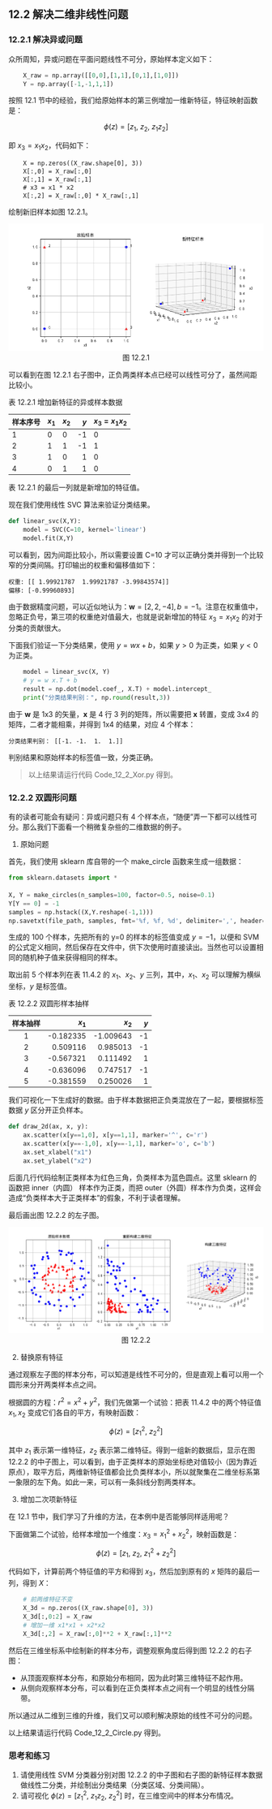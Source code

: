 
## 12.2 解决二维非线性问题

### 12.2.1 解决异或问题

众所周知，异或问题在平面问题线性不可分，原始样本定义如下：

```python
    X_raw = np.array([[0,0],[1,1],[0,1],[1,0]])
    Y = np.array([-1,-1,1,1])
```
按照 12.1 节中的经验，我们给原始样本的第三例增加一维新特征，特征映射函数是：

$$
\phi(z)=[z_1, \ z_2, \ z_1 z_2] \tag{12.2.1}
$$

即 $x_3=x_1 x_2$，代码如下：
```
    X = np.zeros((X_raw.shape[0], 3))
    X[:,0] = X_raw[:,0]
    X[:,1] = X_raw[:,1]
    # x3 = x1 * x2
    X[:,2] = X_raw[:,0] * X_raw[:,1]
```
绘制新旧样本如图 12.2.1。

<img src="./images/12-2-1.png" />

<center>图 12.2.1 </center>

可以看到在图 12.2.1 右子图中，正负两类样本点已经可以线性可分了，虽然间距比较小。

表 12.2.1 增加新特征的异或样本数据

|样本序号|$x_1$|$x_2$|$y$|$x_3=x_1 x_2$|
|--|--|--|--:|--|
|1|0|0|-1|0|
|2|1|1|-1|1|
|3|1|0|1|0|
|4|0|1|1|0|

表 12.2.1 的最后一列就是新增加的特征值。

现在我们使用线性 SVC 算法来验证分类结果。

```python
def linear_svc(X,Y):
    model = SVC(C=10, kernel='linear')
    model.fit(X,Y)
```
可以看到，因为间距比较小，所以需要设置 C=10 才可以正确分类并得到一个比较窄的分类间隔。打印输出的权重和偏移值如下：

```
权重: [[ 1.99921787  1.99921787 -3.99843574]]
偏移: [-0.99960893]
```

由于数据精度问题，可以近似地认为：$\boldsymbol{w}=[2, 2, -4],b=-1$。注意在权重值中，忽略正负号，第三项的权重绝对值最大，也就是说新增加的特征 $x_3=x_1 x_2$ 的对于分类的贡献很大。

下面我们验证一下分类结果，使用 $y=wx+b$，如果 $y>0$ 为正类，如果 $y<0$ 为正类。

```python
    model = linear_svc(X, Y)
    # y = w x.T + b
    result = np.dot(model.coef_, X.T) + model.intercept_
    print("分类结果判别：", np.round(result,3))
```
由于 $\boldsymbol{w}$ 是 1x3 的矢量，$\boldsymbol{x}$ 是 4 行 3 列的矩阵，所以需要把 $\boldsymbol{x}$ 转置，变成 3x4 的矩阵，二者才能相乘，并得到 1x4 的结果，对应 4 个样本：

```
分类结果判别： [[-1. -1.  1.  1.]]
```
判别结果和原始样本的标签值一致，分类正确。

> 以上结果请运行代码 Code_12_2_Xor.py 得到。

### 12.2.2 双圆形问题

有的读者可能会有疑问：异或问题只有 4 个样本点，“随便”弄一下都可以线性可分。那么我们下面看一个稍微复杂些的二维数据的例子。

1. 原始问题

首先，我们使用 sklearn 库自带的一个 make_circle 函数来生成一组数据：

```python
from sklearn.datasets import *

X, Y = make_circles(n_samples=100, factor=0.5, noise=0.1)
Y[Y == 0] = -1
samples = np.hstack((X,Y.reshape(-1,1)))
np.savetxt(file_path, samples, fmt='%f, %f, %d', delimiter=',', header='x1, x2, y')
```
生成的 100 个样本，先把所有的 y=0 的样本的标签值变成 $y=-1$，以便和 SVM 的公式定义相同，然后保存在文件中，供下次使用时直接读出。当然也可以设置相同的随机种子值来获得相同的样本。

取出前 5 个样本列在表 11.4.2 的 $x_{1}、x_{2}、y$ 三列，其中，$x_{1}、x_{2}$ 可以理解为横纵坐标，$y$ 是标签值。

表 12.2.2 双圆形样本抽样

|样本抽样|$x_{1}$|$x_{2}$|$y$|
|:--:|--:|--:|--:|
|1|-0.182335 |-1.009643 |-1 |
|2| 0.509116 | 0.985013 |-1 |
|3|-0.567321 | 0.111492 | 1 |
|4|-0.636096 | 0.747517 |-1 |
|5|-0.381559 | 0.250026 | 1 |


我们可视化一下生成好的数据。由于样本数据把正负类混放在了一起，要根据标签数据 $y$ 区分开正负样本。

```python
def draw_2d(ax, x, y):
    ax.scatter(x[y==1,0], x[y==1,1], marker='^', c='r')
    ax.scatter(x[y==-1,0], x[y==-1,1], marker='o', c='b')
    ax.set_xlabel("x1")
    ax.set_ylabel("x2")
```

后面几行代码绘制正类样本为红色三角，负类样本为蓝色圆点。这里 sklearn 的函数把 inner（内圆） 样本作为正类，而把 outer（外圆）样本作为负类，这样会造成“负类样本大于正类样本”的假象，不利于读者理解。

最后画出图 12.2.2 的左子图。

<img src="./images/12-2-2.png" />

<center>图 12.2.2 </center>

2. 替换原有特征

通过观察左子图的样本分布，可以知道是线性不可分的，但是直观上看可以用一个圆形来分开两类样本点之间。

根据圆的方程：$r^2=x^2+y^2$，我们先做第一个试验：把表 11.4.2 中的两个特征值 $x_1,x_2$ 变成它们各自的平方，有映射函数：

$$
\phi(z) = [z_1^2,\ z_2^2]   \tag{12.2.1}
$$

其中 $z_1$ 表示第一维特征，$z_2$ 表示第二维特征。得到一组新的数据后，显示在图 12.2.2 的中子图上，可以看到，由于正类样本的原始坐标绝对值较小（因为靠近原点），取平方后，两维新特征值都会比负类样本小，所以就聚集在二维坐标系第一象限的左下角。如此一来，可以有一条斜线分割两类样本。

3. 增加二次项新特征

在 12.1 节中，我们学习了升维的方法，在本例中是否能够同样适用呢？

下面做第二个试验，给样本增加一个维度：$x_{3} = x_{1}^2 + x_{2}^2$，映射函数是：

$$
\phi(z) = [z_1, \ z_2, \ z_1^2+z_2^2] \tag{12.2.2}
$$


代码如下，计算前两个特征值的平方和得到 $x_{3}$，然后加到原有的 $x$ 矩阵的最后一列，得到 $X$：

```python
    # 前两维特征不变
    X_3d = np.zeros((X_raw.shape[0], 3))
    X_3d[:,0:2] = X_raw
    # 增加一维 x1*x1 + x2*x2
    X_3d[:,2] = X_raw[:,0]**2 + X_raw[:,1]**2
```

然后在三维坐标系中绘制新的样本分布，调整观察角度后得到图 12.2.2 的右子图：

- 从顶面观察样本分布，和原始分布相同，因为此时第三维特征不起作用。
- 从侧向观察样本分布，可以看到在正负类样本点之间有一个明显的线性分隔带。

所以通过从二维到三维的升维，我们又可以顺利解决原始的线性不可分的问题。

以上结果请运行代码 Code_12_2_Circle.py 得到。

### 思考和练习

1. 请使用线性 SVM 分类器分别对图 12.2.2 的中子图和右子图的新特征样本数据做线性二分类，并绘制出分类结果（分类区域、分类间隔）。
2. 请可视化 $\phi(z)=[z_1^2,\ z_1 z_2,  \ z_2^2]$ 时，在三维空间中的样本分布情况。
